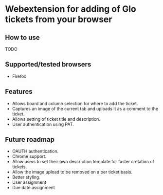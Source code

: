 # Webextension for adding of Glo tickets from your browser

## How to use

TODO

## Supported/tested browsers

- Firefox

## Features

- Allows board and column selection for where to add the ticket.
- Captures an image of the current tab and uploads it as a comment to the ticket.
- Allows setting of ticket title and description.
- User authentication using PAT.

## Future roadmap

- OAUTH authentication.
- Chrome support.
- Allow users to set their own description template for faster cretation of tickets.
- Allow the image upload to be removed on a per ticket basis.
- Better styling.
- User assignment
- Due date assignment